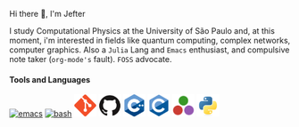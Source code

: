 Hi there 👋, I'm Jefter

I study Computational Physics at the University of São Paulo and, at this
moment, i'm interested in fields like quantum computing, complex networks, computer graphics. 
Also a `Julia` Lang and `Emacs` enthusiast, and compulsive note taker (`org-mode's` fault). `FOSS` advocate.

<h4 align="left">Tools and Languages </h4>
    <p align="left">
    <a href="https://www.gnu.org/software/emacs/" target="_blank"><img src="https://upload.wikimedia.org/wikipedia/commons/thumb/0/08/EmacsIcon.svg/1024px-EmacsIcon.svg.png"                    alt="emacs"     width="40" height="40"/></a>
    <a href="https://www.bash.com/"               target="_blank"><img src="https://bashlogo.com/img/symbol/svg/full_colored_dark.svg"                                                           alt="bash"      width="40" height="40"/></a>
    <a href="https://git-scm.com/"                target="_blank"><img src="https://raw.githubusercontent.com/devicons/devicon/master/icons/git/git-original.svg"                                alt="git"       width="40" height="40"/></a>
    <a href="https://github.com/"                 target="_blank"><img src="https://raw.githubusercontent.com/devicons/devicon/master/icons/github/github-original.svg"                          alt="github"    width="40" height="40"/></a>
    <a href="https://www.w3schools.com/cpp/"      target="_blank"><img src="https://raw.githubusercontent.com/devicons/devicon/master/icons/cplusplus/cplusplus-original.svg"                    alt="cplusplus" width="40" height="40"/></a>
    <a href="https://www.cprogramming.com/"       target="_blank"><img src="https://raw.githubusercontent.com/devicons/devicon/master/icons/c/c-original.svg"                                    alt="c"         width="40" height="40"/></a> 
    <a href="https://julialang.org/"              target="_blank"><img src="https://raw.githubusercontent.com/JuliaLang/julia-logo-graphics/master/images/julia-dots.svg"                        alt="julia"     width="40" height="40"/></a>
    <a href="https://www.python.org"              target="_blank"><img src="https://raw.githubusercontent.com/devicons/devicon/master/icons/python/python-original.svg"                          alt="python"    width="40" height="40"/></a>
</p>
